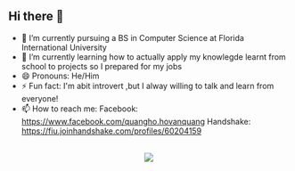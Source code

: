 ## Hi there 👋


- 🔭 I’m currently pursuing a BS in Computer Science at Florida International University
- 🌱 I’m currently learning how to actually apply my knowlegde learnt from school to projects so I prepared for my jobs
- 😄 Pronouns: He/Him
- ⚡ Fun fact: I'm abit introvert ,but I alway willing to talk and learn from everyone!
- 📫 How to reach me: Facebook: https://www.facebook.com/quangho.hovanquang
                       Handshake: https://fiu.joinhandshake.com/profiles/60204159
<br>

<div align="center">
  <a href="https://www.linkedin.com/in/van-ho-bb210b225" target="_blank"><img src="https://img.shields.io/badge/-LinkedIn-%230077B5?style=for-the-badge&logo=linkedin&logoColor=white" target="_blank"></a>  
</div>
